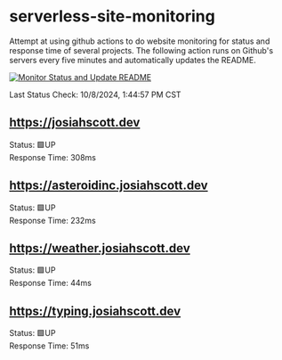 # serverless-site-monitoring
Attempt at using github actions to do website monitoring for status and response time of several projects. The following action runs on Github's servers every five minutes and automatically updates the README.  

[![Monitor Status and Update README](https://github.com/JosiahSco/serverless-site-monitoring/actions/workflows/monitor.yaml/badge.svg)](https://github.com/JosiahSco/serverless-site-monitoring/actions/workflows/monitor.yaml)

Last Status Check: 10/8/2024, 1:44:57 PM CST

## https://josiahscott.dev
Status: 🟩UP  
Response Time: 308ms

## https://asteroidinc.josiahscott.dev
Status: 🟩UP  
Response Time: 232ms

## https://weather.josiahscott.dev
Status: 🟩UP  
Response Time: 44ms

## https://typing.josiahscott.dev
Status: 🟩UP  
Response Time: 51ms

